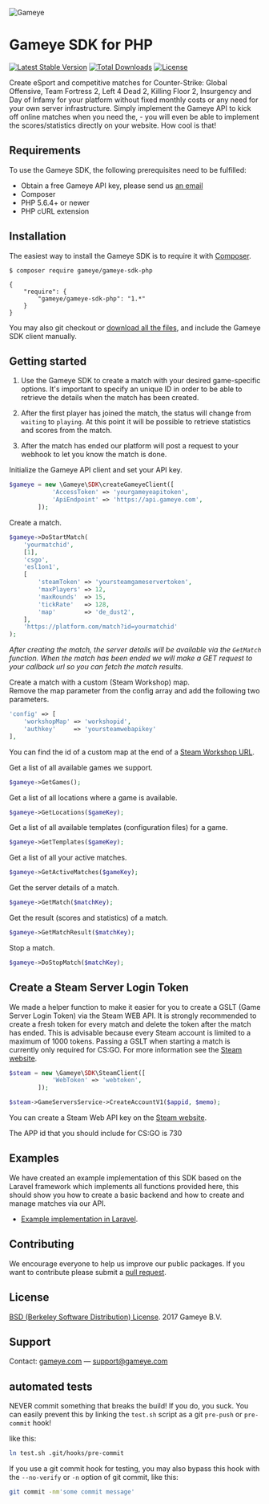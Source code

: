 ![Gameye](https://gameye.com/img/logo_blue.png)

# Gameye SDK for PHP #

[![Latest Stable Version](https://poser.pugx.org/Gameye/gameye-sdk-php/v/stable)](https://packagist.org/packages/gameye/gameye-sdk-php)
[![Total Downloads](https://poser.pugx.org/Gameye/gameye-sdk-php/downloads)](https://packagist.org/packages/gameye/gameye-sdk-php)
[![License](https://poser.pugx.org/gameye/gameye-sdk-php/license)](https://packagist.org/packages/gameye/gameye-sdk-php)

Create eSport and competitive matches for Counter-Strike: Global Offensive, Team Fortress 2, Left 4 Dead 2, Killing Floor 2, Insurgency and Day of Infamy for your platform without fixed monthly costs or any need for your own server infrastructure. Simply implement the Gameye API to kick off online matches when you need the, - you will even be able to implement the scores/statistics directly on your website. How cool is that!

## Requirements ##

To use the Gameye SDK, the following prerequisites need to be fulfilled:

+ Obtain a free Gameye API key, please send us [an email](mailto:support@gameye.com)
+ Composer
+ PHP 5.6.4+ or newer
+ PHP cURL extension

## Installation ##

The easiest way to install the Gameye SDK is to require it with [Composer](http://getcomposer.org/doc/00-intro.md).

    $ composer require gameye/gameye-sdk-php

    {
        "require": {
            "gameye/gameye-sdk-php": "1.*"
        }
    }

You may also git checkout or [download all the files](https://github.com/Gameye/gameye-sdk-php/archive/master.zip), and include the Gameye SDK client manually.

## Getting started ##

1. Use the Gameye SDK to create a match with your desired game-specific options. It's important to specify an unique ID in order to be able to retrieve the details when the match has been created.

2. After the first player has joined the match, the status will change from `waiting` to `playing`. At this point it will be possible to retrieve statistics and scores from the match.

3. After the match has ended our platform will post a request to your webhook to let you know the match is done.


Initialize the Gameye API client and set your API key.

```php
$gameye = new \Gameye\SDK\createGameyeClient([
            'AccessToken' => 'yourgameyeapitoken',
            'ApiEndpoint' => 'https://api.gameye.com',
        ]);
```

Create a match.

```php
$gameye->DoStartMatch(
    'yourmatchid',
    [1],
    'csgo',
    'esl1on1',
    [
        'steamToken' => 'yoursteamgameservertoken',
        'maxPlayers' => 12,
        'maxRounds'  => 15,
        'tickRate'   => 128,
        'map'        => 'de_dust2',
    ],
    'https://platform.com/match?id=yourmatchid'
);
```

_After creating the match, the server details will be available via the `GetMatch` function._
_When the match has been ended we will make a GET request to your callback url so you can fetch the match results._

Create a match with a custom (Steam Workshop) map.  
Remove the map parameter from the config array and add the following two parameters.  
  

```php
'config' => [
    'workshopMap' => 'workshopid',
    'authkey'     => 'yoursteamwebapikey'
],
```
You can find the id of a custom map at the end of a [Steam Workshop URL](https://steamcommunity.com/workshop/browse/?appid=730).

Get a list of all available games we support.

```php
$gameye->GetGames();
```

Get a list of all locations where a game is available.

```php
$gameye->GetLocations($gameKey);
```

Get a list of all available templates (configuration files) for a game.

```php
$gameye->GetTemplates($gameKey);
```
Get a list of all your active matches.

```php
$gameye->GetActiveMatches($gameKey);
```

Get the server details of a match.

```php
$gameye->GetMatch($matchKey);
```

Get the result (scores and statistics) of a match.

```php
$gameye->GetMatchResult($matchKey);
```

Stop a match.

```php
$gameye->DoStopMatch($matchKey);
```

## Create a Steam Server Login Token ##

We made a helper function to make it easier for you to create a GSLT (Game Server Login Token) via the Steam WEB API. It is strongly recommended to create a fresh token for every match and delete the token after the match has ended. This is advisable because every Steam account is limited to a maximum of 1000 tokens. Passing a GSLT when starting a match is currently only required for CS:GO. For more information see the [Steam website](https://steamcommunity.com/dev/managegameservers).

```php
$steam = new \Gameye\SDK\SteamClient([
            'WebToken' => 'webtoken',
        ]);

$steam->GameServersService->CreateAccountV1($appid, $memo);
```
You can create a Steam Web API key on the [Steam website](https://steamcommunity.com/dev/apikey).

The APP id that you should include for CS:GO is 730


## Examples ##

We have created an example implementation of this SDK based on the Laravel framework which implements all functions provided here, this should show you how to create a basic backend and how to create and manage matches via our API.

+ [Example implementation in Laravel](https://github.com/Gameye/gameye-sdk-example-laravel).

## Contributing ##
We encourage everyone to help us improve our public packages. If you want to contribute please submit a [pull request](https://github.com/Gameye/gameye-sdk-php/pulls).

## License ##
[BSD (Berkeley Software Distribution) License](https://opensource.org/licenses/bsd-license.php). 2017 Gameye B.V.

## Support ##
Contact: [gameye.com](https://gameye.com) — support@gameye.com


## automated tests
NEVER commit something that breaks the build! If you do, you suck. You can
easily prevent this by linking the `test.sh` script as a git `pre-push` or
`pre-commit` hook!

like this:
```bash
ln test.sh .git/hooks/pre-commit
```

If you use a git commit hook for testing, you may also bypass this hook with
the `--no-verify` or `-n` option of git commit, like this:
```bash
git commit -nm'some commit message'
```

